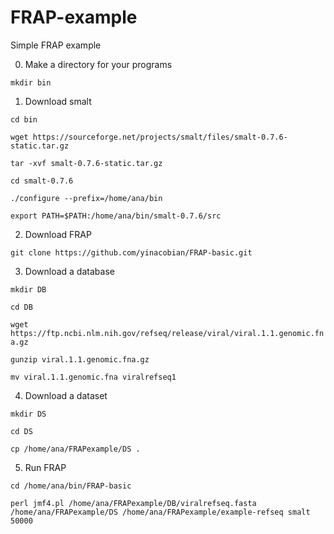 # FRAP-example
Simple FRAP example

0. Make a directory for your programs

`mkdir bin`

1. Download smalt

`cd bin` 

`wget https://sourceforge.net/projects/smalt/files/smalt-0.7.6-static.tar.gz`

`tar -xvf smalt-0.7.6-static.tar.gz`

`cd smalt-0.7.6`

`./configure --prefix=/home/ana/bin`

`export PATH=$PATH:/home/ana/bin/smalt-0.7.6/src`

2. Download FRAP

`git clone https://github.com/yinacobian/FRAP-basic.git`

3. Download a database

`mkdir DB`

`cd DB`

`wget https://ftp.ncbi.nlm.nih.gov/refseq/release/viral/viral.1.1.genomic.fna.gz`

`gunzip viral.1.1.genomic.fna.gz`

`mv viral.1.1.genomic.fna viralrefseq1`

4. Download a dataset

`mkdir DS`

`cd DS`

`cp /home/ana/FRAPexample/DS .`


5. Run FRAP

`cd /home/ana/bin/FRAP-basic`

`perl jmf4.pl /home/ana/FRAPexample/DB/viralrefseq.fasta /home/ana/FRAPexample/DS /home/ana/FRAPexample/example-refseq smalt 50000`




